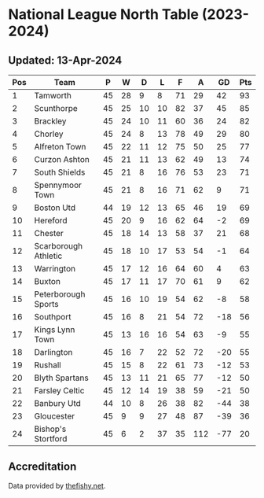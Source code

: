 # National League North Table (2023-2024)
## Updated: 13-Apr-2024

| Pos | Team | P | W | D | L | F | A | GD | Pts |
| --- | --- | --- | --- | --- | --- | --- | --- | --- | --- |
| 1 | Tamworth | 45 | 28 | 9 | 8 | 71 | 29 | 42 | 93 |
| 2 | Scunthorpe | 45 | 25 | 10 | 10 | 82 | 37 | 45 | 85 |
| 3 | Brackley | 45 | 24 | 10 | 11 | 60 | 36 | 24 | 82 |
| 4 | Chorley | 45 | 24 | 8 | 13 | 78 | 49 | 29 | 80 |
| 5 | Alfreton Town | 45 | 22 | 11 | 12 | 75 | 50 | 25 | 77 |
| 6 | Curzon Ashton | 45 | 21 | 11 | 13 | 62 | 49 | 13 | 74 |
| 7 | South Shields | 45 | 21 | 8 | 16 | 76 | 53 | 23 | 71 |
| 8 | Spennymoor Town | 45 | 21 | 8 | 16 | 71 | 62 | 9 | 71 |
| 9 | Boston Utd | 44 | 19 | 12 | 13 | 65 | 46 | 19 | 69 |
| 10 | Hereford | 45 | 20 | 9 | 16 | 62 | 64 | -2 | 69 |
| 11 | Chester | 45 | 18 | 14 | 13 | 58 | 37 | 21 | 68 |
| 12 | Scarborough Athletic | 45 | 18 | 10 | 17 | 53 | 54 | -1 | 64 |
| 13 | Warrington | 45 | 17 | 12 | 16 | 64 | 60 | 4 | 63 |
| 14 | Buxton | 45 | 17 | 11 | 17 | 70 | 61 | 9 | 62 |
| 15 | Peterborough Sports | 45 | 16 | 10 | 19 | 54 | 62 | -8 | 58 |
| 16 | Southport | 45 | 16 | 8 | 21 | 54 | 72 | -18 | 56 |
| 17 | Kings Lynn Town | 45 | 13 | 16 | 16 | 54 | 63 | -9 | 55 |
| 18 | Darlington | 45 | 16 | 7 | 22 | 52 | 72 | -20 | 55 |
| 19 | Rushall | 45 | 15 | 8 | 22 | 61 | 73 | -12 | 53 |
| 20 | Blyth Spartans | 45 | 13 | 11 | 21 | 65 | 77 | -12 | 50 |
| 21 | Farsley Celtic | 45 | 12 | 14 | 19 | 38 | 59 | -21 | 50 |
| 22 | Banbury Utd | 44 | 10 | 8 | 26 | 38 | 82 | -44 | 38 |
| 23 | Gloucester | 45 | 9 | 9 | 27 | 48 | 87 | -39 | 36 |
| 24 | Bishop's Stortford | 45 | 6 | 2 | 37 | 35 | 112 | -77 | 20 |

## Accreditation 

Data provided by [thefishy.net](https://www.thefishy.net/).